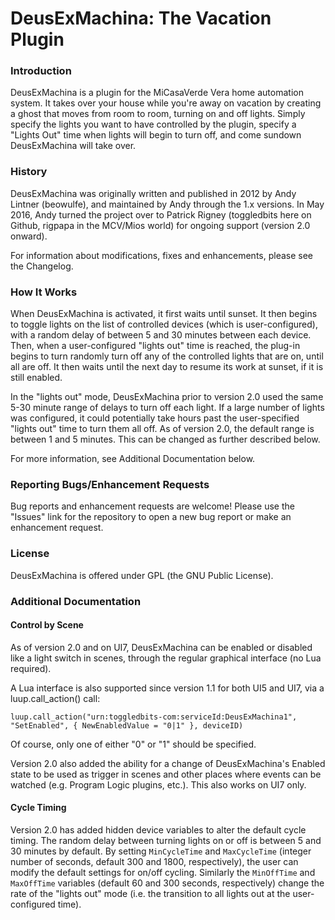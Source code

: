 DeusExMachina: The Vacation Plugin
=============

### Introduction ###

DeusExMachina is a plugin for the MiCasaVerde Vera home automation system. It takes over your house while you're away on vacation by creating a ghost that moves from room to room, turning on and off lights. Simply specify the lights you want to have controlled by the plugin, specify a "Lights Out" time when lights will begin to turn off, and come sundown DeusExMachina will take over.

### History ###

DeusExMachina was originally written and published in 2012 by Andy Lintner (beowulfe), and maintained by Andy through the 1.x versions. In May 2016, Andy turned the project over to Patrick Rigney (toggledbits here on Github, rigpapa in the MCV/Mios world) for ongoing support (version 2.0 onward).

For information about modifications, fixes and enhancements, please see the Changelog.

### How It Works ###

When DeusExMachina is activated, it first waits until sunset. It then begins to toggle lights on the list of controlled devices (which is user-configured), with a random delay of between 5 and 30 minutes between each device. Then, when a user-configured "lights out" time is reached, the plug-in begins to turn randomly turn off any of the controlled lights that are on, until all are off. It then waits until the next day to resume its work at sunset, if it is still enabled.

In the "lights out" mode, DeusExMachina prior to version 2.0 used the same 5-30 minute range of delays to turn off each light. If a large number of lights was configured, it could potentially take hours past the user-specified "lights out" time to turn them all off. As of version 2.0, the default range is between 1 and 5 minutes. This can be changed as further described below.

For more information, see Additional Documentation below.

### Reporting Bugs/Enhancement Requests ###

Bug reports and enhancement requests are welcome! Please use the "Issues" link for the repository to open a new bug report or make an enhancement request.

### License ###

DeusExMachina is offered under GPL (the GNU Public License).

### Additional Documentation ###

#### Control by Scene ####

As of version 2.0 and on UI7, DeusExMachina can be enabled or disabled like a light switch in scenes, through the regular graphical interface (no Lua required).

A Lua interface is also supported since version 1.1 for both UI5 and UI7, via a luup.call_action() call:

```
luup.call_action("urn:toggledbits-com:serviceId:DeusExMachina1", "SetEnabled", { NewEnabledValue = "0|1" }, deviceID)
```

Of course, only one of either "0" or "1" should be specified.

Version 2.0 also added the ability for a change of DeusExMachina's Enabled state to be used as trigger in scenes and other places where events can be watched (e.g. Program Logic plugins, etc.). This also works on UI7 only.

#### Cycle Timing ####

Version 2.0 has added hidden device variables to alter the default cycle timing. The random delay between turning lights on or off is between 5 and 30 minutes by default. By setting `MinCycleTime` and `MaxCycleTime` (integer number of seconds, default 300 and 1800, respectively), the user can modify the default settings for on/off cycling. Similarly the `MinOffTime` and `MaxOffTime` variables (default 60 and 300 seconds, respectively) change the rate of the "lights out" mode (i.e. the transition to all lights out at the user-configured time).

